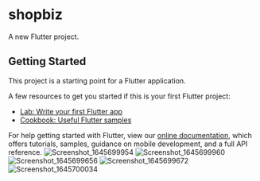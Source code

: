 # shopbiz

A new Flutter project.

## Getting Started

This project is a starting point for a Flutter application.

A few resources to get you started if this is your first Flutter project:

- [Lab: Write your first Flutter app](https://flutter.dev/docs/get-started/codelab)
- [Cookbook: Useful Flutter samples](https://flutter.dev/docs/cookbook)

For help getting started with Flutter, view our
[online documentation](https://flutter.dev/docs), which offers tutorials,
samples, guidance on mobile development, and a full API reference.
![Screenshot_1645699954](https://user-images.githubusercontent.com/37657822/155511880-dc3bdc77-523f-4103-aad9-8a958affa806.png)
![Screenshot_1645699960](https://user-images.githubusercontent.com/37657822/155511923-ed2e1928-8db3-49b9-a724-52469d9fac73.png)
![Screenshot_1645699656](https://user-images.githubusercontent.com/37657822/155511935-8822da57-83f3-4ed2-b6c5-c6e78bfcfc43.png)
![Screenshot_1645699672](https://user-images.githubusercontent.com/37657822/155511939-4f316d74-55a0-43d1-9a01-9ab1e90db5fc.png)
![Screenshot_1645700034](https://user-images.githubusercontent.com/37657822/155511946-bbfca06e-4874-4a11-a18f-94ccea2a7b33.png)
